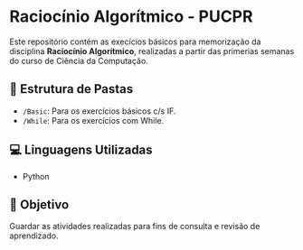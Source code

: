 # Raciocínio Algorítmico - PUCPR
Este repositório contém as execícios básicos para memorização da disciplina **Raciocínio Algorítmico**, realizadas a partir das primerias semanas do curso de Ciência da Computação.

## 📁 Estrutura de Pastas
- `/Basic`: Para os exercícios básicos c/s IF.
- `/While`: Para os exercícios com While.

## 💻 Linguagens Utilizadas
- Python

## 🚀 Objetivo
Guardar as atividades realizadas para fins de consulta e revisão de aprendizado.
